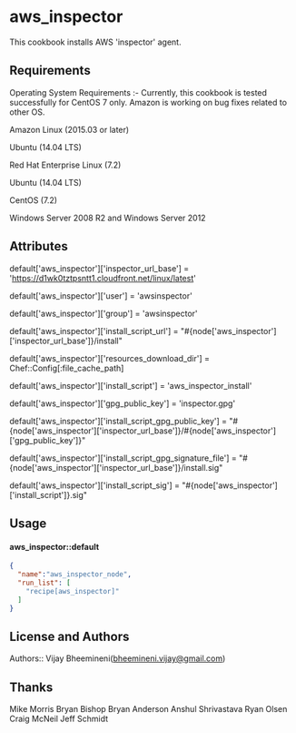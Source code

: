 aws_inspector
=======
This cookbook installs AWS 'inspector' agent.

Requirements
------------
Operating System Requirements :- Currently, this cookbook is tested successfully for CentOS 7 only.
Amazon is working on bug fixes related to other OS.


Amazon Linux (2015.03 or later)

Ubuntu (14.04 LTS)

Red Hat Enterprise Linux (7.2)

Ubuntu (14.04 LTS)

CentOS (7.2)

Windows Server 2008 R2 and Windows Server 2012


Attributes
----------

default['aws_inspector']['inspector_url_base'] = 'https://d1wk0tztpsntt1.cloudfront.net/linux/latest'

default['aws_inspector']['user'] = 'awsinspector'

default['aws_inspector']['group'] = 'awsinspector'

default['aws_inspector']['install_script_url'] = "#{node['aws_inspector']['inspector_url_base']}/install"

default['aws_inspector']['resources_download_dir'] = Chef::Config[:file_cache_path]

default['aws_inspector']['install_script'] = 'aws_inspector_install'

default['aws_inspector']['gpg_public_key'] = 'inspector.gpg'

default['aws_inspector']['install_script_gpg_public_key'] = "#{node['aws_inspector']['inspector_url_base']}/#{node['aws_inspector']['gpg_public_key']}"

default['aws_inspector']['install_script_gpg_signature_file'] = "#{node['aws_inspector']['inspector_url_base']}/install.sig"

default['aws_inspector']['install_script_sig'] = "#{node['aws_inspector']['install_script']}.sig"


Usage
-----

#### aws_inspector::default

```json
{
  "name":"aws_inspector_node",
  "run_list": [
    "recipe[aws_inspector]"
  ]
}
```

License and Authors
-------------------
Authors:: Vijay Bheemineni(bheemineni.vijay@gmail.com)

Thanks
-------------------
Mike Morris
Bryan Bishop
Bryan Anderson
Anshul Shrivastava
Ryan Olsen
Craig McNeil
Jeff Schmidt 
